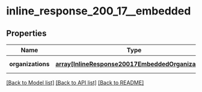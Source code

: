 # inline_response_200_17__embedded

## Properties
Name | Type | Description | Notes
------------ | ------------- | ------------- | -------------
**organizations** | [**array[InlineResponse20017EmbeddedOrganizations]**](InlineResponse20017EmbeddedOrganizations.md) |  | [default to null]

[[Back to Model list]](../README.md#documentation-for-models) [[Back to API list]](../README.md#documentation-for-api-endpoints) [[Back to README]](../README.md)


